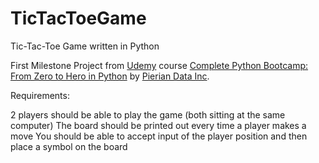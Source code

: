 # TicTacToeGame
Tic-Tac-Toe Game written in Python

First Milestone Project from [Udemy](https://www.udemy.com/share/100F3uBkcacF1XR3o=/?xref=E0QfcF9RQH4HSWUuAAcqP1kSWSRM) course [Complete Python Bootcamp: From Zero to Hero in Python](https://www.udemy.com/share/101W8QCUYad15QRHo=/) by [Pierian Data Inc](https://www.pieriandata.com/p/complete-python-bootcamp).

Requirements:

2 players should be able to play the game (both sitting at the same computer)
The board should be printed out every time a player makes a move
You should be able to accept input of the player position and then place a symbol on the board

